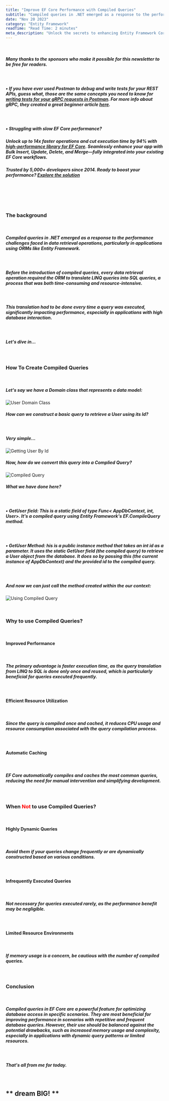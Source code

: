 ```yaml
---
title: "Improve EF Core Performance with Compiled Queries"
subtitle: "Compiled queries in .NET emerged as a response to the performance challenges faced in data retrieval operations, particularly in applications using ORMs like Entity Framework. "
date: "Nov 20 2023"
category: "Entity Framework"
readTime: "Read Time: 2 minutes"
meta_description: "Unlock the secrets to enhancing Entity Framework Core performance with Stefan Đokić's guide on compiled queries. Learn to optimize database interactions in .NET applications by utilizing compiled queries for faster execution and efficient resource use. Ideal for developers seeking to refine EF Core operations and achieve superior performance in data-intensive .NET environments."
---
```


&nbsp;  
##### **Many thanks to the sponsors who make it possible for this newsletter to be free for readers.**
&nbsp;  
##### • If you have ever used Postman to debug and write tests for your REST APIs, guess what, those are the same concepts you need to know for [writing tests for your gRPC requests in Postman](https://blog.postman.com/testing-grpc-apis-with-postman/). For more info about gRPC, they created a great beginner article [here](https://blog.postman.com/what-is-grpc/).  
&nbsp;  
##### **• Struggling with slow EF Core performance?**
##### Unlock up to 14x faster operations and cut execution time by 94% with [high-performance library for EF Core](https://entityframework-extensions.net/).  Seamlessly enhance your app with Bulk Insert, Update, Delete, and Merge—fully integrated into your existing EF Core workflows.
##### Trusted by 5,000+ developers since 2014. Ready to boost your performance? **[Explore the solution](https://entityframework-extensions.net/)**

&nbsp;
<hr style='background-color: #fff'>
&nbsp;

### The background
&nbsp;
&nbsp;
##### **Compiled queries in .NET** emerged as a response to the performance challenges faced in data retrieval operations, particularly in applications using ORMs like Entity Framework.
&nbsp;
##### Before the introduction of compiled queries, every data retrieval operation required the ORM to translate LINQ queries into SQL queries, a process that was both time-consuming and resource-intensive.
&nbsp;
##### This translation had to be done every time a query was executed, significantly impacting performance, especially in applications with high database interaction.
&nbsp;
##### Let's dive in...

&nbsp;
&nbsp;
### How To Create Compiled Queries
&nbsp;
&nbsp;

##### Let's say we have a Domain class that represents a data model:
![User Domain Class](/images/blog/posts/improve-ef-core-performance-with-compiled-queries/user-domain-class.png)
&nbsp;
##### How can we construct a basic query to retrieve a User using its Id?
&nbsp;
##### Very simple...
![Getting User By Id](/images/blog/posts/improve-ef-core-performance-with-compiled-queries/getting-user-by-id.png)
&nbsp;
##### Now, how do we convert this query into a Complied Query?
![Compiled Query](/images/blog/posts/improve-ef-core-performance-with-compiled-queries/compiled-query.png)
&nbsp;

##### What we have done here?
&nbsp;
##### **• GetUser field**: This is a static field of type Func< AppDbContext, int, User>. It's a compiled query using Entity Framework's EF.CompileQuery method.
&nbsp;
##### **• GetUser Method**: his is a public instance method that takes an int id as a parameter. It uses the static GetUser field (the compiled query) to retrieve a User object from the database. It does so by passing this (the current instance of AppDbContext) and the provided id to the compiled query.
&nbsp;
##### And now we can just call the method created within the our context:
![Using Compiled Query](/images/blog/posts/improve-ef-core-performance-with-compiled-queries/using-compiled-query.png)

&nbsp;
&nbsp;
### Why to use Compiled Queries?
&nbsp;
&nbsp;

####  **Improved Performance** 
&nbsp;
##### The primary advantage is faster execution time, as the query translation from LINQ to SQL is done only once and reused, which is particularly beneficial for queries executed frequently.
&nbsp;
####  **Efficient Resource Utilization** 
&nbsp;
##### Since the query is compiled once and cached, it reduces CPU usage and resource consumption associated with the query compilation process.
&nbsp;
####  **Automatic Caching** 
&nbsp;
##### EF Core automatically compiles and caches the most common queries, reducing the need for manual intervention and simplifying development.


&nbsp;
&nbsp;
### When <span style='color: red'>Not</span> to use Compiled Queries?
&nbsp;
&nbsp;

####  **Highly Dynamic Queries** 
&nbsp;
##### Avoid them if your queries change frequently or are dynamically constructed based on various conditions.
&nbsp;
####  **Infrequently Executed Queries** 
&nbsp;
##### Not necessary for queries executed rarely, as the performance benefit may be negligible.
&nbsp;
####  **Limited Resource Environments** 
&nbsp;
##### If memory usage is a concern, be cautious with the number of compiled queries.


&nbsp;
&nbsp;
### Conclusion
&nbsp;
&nbsp;
##### Compiled queries in EF Core are a powerful feature for optimizing database access in specific scenarios. They are most beneficial for improving performance in scenarios with repetitive and frequent database queries. However, their use should be balanced against the potential drawbacks, such as increased memory usage and complexity, especially in applications with dynamic query patterns or limited resources.
&nbsp;
##### That's all from me for today.
&nbsp;

## ** dream BIG! **